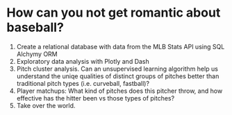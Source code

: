 # How can you not get romantic about baseball?

1) Create a relational database with data from the MLB Stats API using SQL Alchymy ORM
2) Exploratory data analysis with Plotly and Dash
3) Pitch cluster analysis. Can an unsupervised learning algorithm help us understand the uniqe qualities of distinct groups of pitches better than traditional pitch types (i.e. curveball, fastball)?
4) Player matchups: What kind of pitches does this pitcher throw, and how effective has the hitter been vs those types of pitches?
5) Take over the world.
